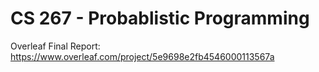 # CS 267 - Probablistic Programming 
Overleaf Final Report: https://www.overleaf.com/project/5e9698e2fb4546000113567a
